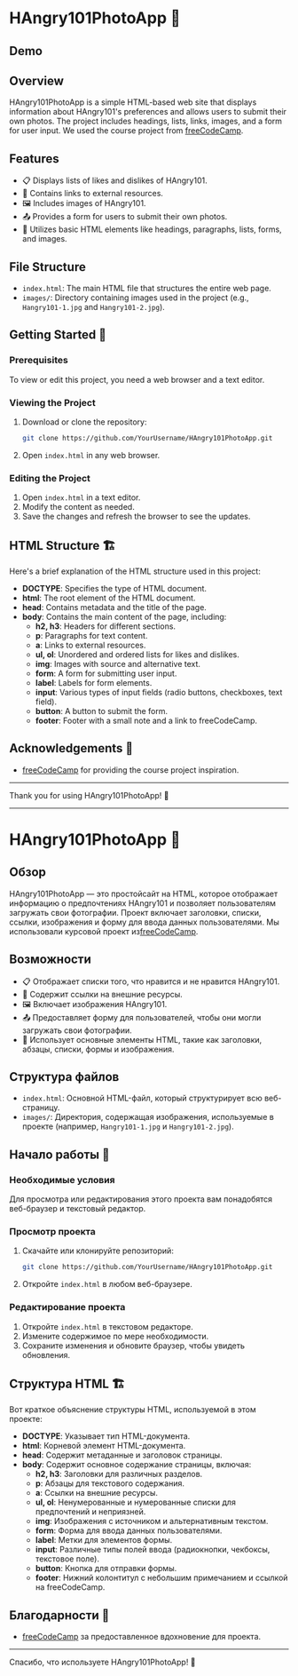 # HAngry101PhotoApp 📸


## Demo



## Overview
HAngry101PhotoApp is a simple HTML-based web site that displays information about HAngry101's preferences and allows users to submit their own photos. The project includes headings, lists, links, images, and a form for user input. 
We used the course project from [freeCodeCamp](https://freecodecamp.org).

## Features
- 📋 Displays lists of likes and dislikes of HAngry101.
- 🔗 Contains links to external resources.
- 🖼️ Includes images of HAngry101.
- 📤 Provides a form for users to submit their own photos.
- 📝 Utilizes basic HTML elements like headings, paragraphs, lists, forms, and images.

## File Structure
- `index.html`: The main HTML file that structures the entire web page.
- `images/`: Directory containing images used in the project (e.g., `Hangry101-1.jpg` and `Hangry101-2.jpg`).

## Getting Started 🚀
### Prerequisites
To view or edit this project, you need a web browser and a text editor.

### Viewing the Project
1. Download or clone the repository:
   ```bash
   git clone https://github.com/YourUsername/HAngry101PhotoApp.git
   ```
2. Open `index.html` in any web browser.

### Editing the Project
1. Open `index.html` in a text editor.
2. Modify the content as needed.
3. Save the changes and refresh the browser to see the updates.

## HTML Structure 🏗️
Here's a brief explanation of the HTML structure used in this project:

- **DOCTYPE**: Specifies the type of HTML document.
- **html**: The root element of the HTML document.
- **head**: Contains metadata and the title of the page.
- **body**: Contains the main content of the page, including:
  - **h2, h3**: Headers for different sections.
  - **p**: Paragraphs for text content.
  - **a**: Links to external resources.
  - **ul, ol**: Unordered and ordered lists for likes and dislikes.
  - **img**: Images with source and alternative text.
  - **form**: A form for submitting user input.
  - **label**: Labels for form elements.
  - **input**: Various types of input fields (radio buttons, checkboxes, text field).
  - **button**: A button to submit the form.
  - **footer**: Footer with a small note and a link to freeCodeCamp.


## Acknowledgements 🙏
- [freeCodeCamp](https://freecodecamp.org) for providing the course project inspiration.


---

Thank you for using HAngry101PhotoApp! 🎉


-------

# HAngry101PhotoApp 📸

## Обзор
HAngry101PhotoApp — это простойсайт на HTML, которое отображает информацию о предпочтениях HAngry101 и позволяет пользователям загружать свои фотографии. Проект включает заголовки, списки, ссылки, изображения и форму для ввода данных пользователями. 
Мы использовали курсовой проект из[freeCodeCamp](https://freecodecamp.org).

## Возможности
- 📋 Отображает списки того, что нравится и не нравится HAngry101.
- 🔗 Содержит ссылки на внешние ресурсы.
- 🖼️ Включает изображения HAngry101.
- 📤 Предоставляет форму для пользователей, чтобы они могли загружать свои фотографии.
- 📝 Использует основные элементы HTML, такие как заголовки, абзацы, списки, формы и изображения.

## Структура файлов
- `index.html`: Основной HTML-файл, который структурирует всю веб-страницу.
- `images/`: Директория, содержащая изображения, используемые в проекте (например, `Hangry101-1.jpg` и `Hangry101-2.jpg`).

## Начало работы 🚀
### Необходимые условия
Для просмотра или редактирования этого проекта вам понадобятся веб-браузер и текстовый редактор.

### Просмотр проекта
1. Скачайте или клонируйте репозиторий:
   ```bash
   git clone https://github.com/YourUsername/HAngry101PhotoApp.git
   ```
2. Откройте `index.html` в любом веб-браузере.

### Редактирование проекта
1. Откройте `index.html` в текстовом редакторе.
2. Измените содержимое по мере необходимости.
3. Сохраните изменения и обновите браузер, чтобы увидеть обновления.

## Структура HTML 🏗️
Вот краткое объяснение структуры HTML, используемой в этом проекте:

- **DOCTYPE**: Указывает тип HTML-документа.
- **html**: Корневой элемент HTML-документа.
- **head**: Содержит метаданные и заголовок страницы.
- **body**: Содержит основное содержание страницы, включая:
  - **h2, h3**: Заголовки для различных разделов.
  - **p**: Абзацы для текстового содержания.
  - **a**: Ссылки на внешние ресурсы.
  - **ul, ol**: Ненумерованные и нумерованные списки для предпочтений и неприязней.
  - **img**: Изображения с источником и альтернативным текстом.
  - **form**: Форма для ввода данных пользователями.
  - **label**: Метки для элементов формы.
  - **input**: Различные типы полей ввода (радиокнопки, чекбоксы, текстовое поле).
  - **button**: Кнопка для отправки формы.
  - **footer**: Нижний колонтитул с небольшим примечанием и ссылкой на freeCodeCamp.

## Благодарности 🙏
- [freeCodeCamp](https://freecodecamp.org) за предоставленное вдохновение для проекта.

---

Спасибо, что используете HAngry101PhotoApp! 🎉


